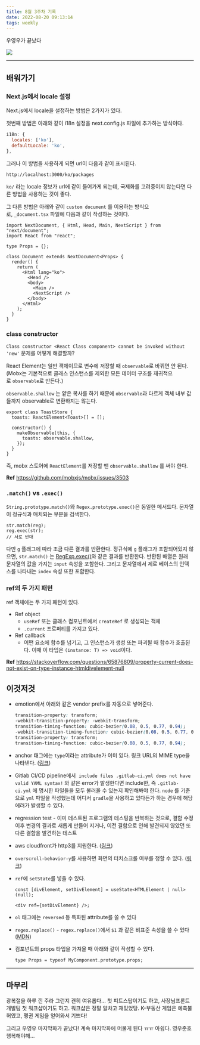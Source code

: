 ```yaml
---
title: 8월 3주차 기록
date: 2022-08-20 09:13:14
tags: weekly
---
```


우영우가 끝났다

<!-- more -->

<img src="/images/thumbnails/weekly-thumbnail.jpg" />

---

## 배워가기

### Next.js에서 locale 설정

Next.js에서 locale을 설정하는 방법은 2가지가 있다.

첫번째 방법은 아래와 같이 i18n 설정을 next.config.js 파일에 추가하는 방식이다.

```jsx
i18n: {
  locales: ['ko'],
  defaultLocale: 'ko',
},
```

그러나 이 방법을 사용하게 되면 url이 다음과 같이 표시된다.

`http://localhost:3000/ko/packages`

`ko/` 라는 locale 정보가 url에 같이 들어가게 되는데, 국제화를 고려중이지 않는다면 다른 방법을 사용하는 것이 좋다.

그 다른 방법은 아래와 같이 `custom document` 를 이용하는 방식으로, `_document.tsx` 파일에 다음과 같이 작성하는 것이다.

```tsx
import NextDocument, { Html, Head, Main, NextScript } from "next/document";
import React from "react";

type Props = {};

class Document extends NextDocument<Props> {
  render() {
    return (
      <Html lang="ko">
        <Head />
        <body>
          <Main />
          <NextScript />
        </body>
      </Html>
    );
  }
}
```

### class constructor

`Class constructor <React Class component> cannot be invoked without 'new'` 문제를 어떻게 해결할까?

React Element는 일반 객체이므로 변수에 저장할 때 `observable`로 바뀌면 안 된다. (Mobx는 기본적으로 클래스 인스턴스를 제외한 모든 데이터 구조를 재귀적으로 `observable`로 만든다.)

`observable.shallow` 는 얕은 복사를 하기 때문에 `observable`과 다르게 객체 내부 값들까지 observable로 변환하지는 않는다.

```tsx
export class ToastStore {
  toasts: ReactElement<Toast>[] = [];

  constructor() {
    makeObservable(this, {
      toasts: observable.shallow,
    });
  }
}
```

즉, mobx 스토어에 `ReactElement`를 저장할 땐 `observable.shallow` 를 써야 한다.

**Ref** <https://github.com/mobxjs/mobx/issues/3503>

### `.match()` vs `.exec()`

`String.prototype.match()`와 `Regex.prototype.exec()`은 동일한 메서드다. 문자열이 정규식과 매치되는 부분을 검색한다.

```tsx
str.match(reg);
reg.exec(str);
// 서로 반대
```

다만 `g` 플래그에 따라 조금 다른 결과를 반환한다. 정규식에 `g` 플래그가 포함되어있지 않으면, `str.match()` 는 [RegExp.exec()](https://developer.mozilla.org/ko/docs/Web/JavaScript/Reference/Global_Objects/RegExp/exec)와 같은 결과를 반환한다. 반환된 배열은 원래 문자열의 값을 가지는 `input` 속성을 포함한다. 그리고 문자열에서 제로 베이스의 인덱스를 나타내는 `index` 속성 또한 포함한다.

### ref의 두 가지 패턴

ref 객체에는 두 가지 패턴이 있다.

- Ref object
  - `useRef` 또는 클래스 컴포넌트에서 `createRef` 로 생성되는 객체
  - `.current` 프로퍼티를 가지고 있다.
- Ref callback
  - 어떤 요소에 함수를 넘기고, 그 인스턴스가 생성 또는 파괴될 때 함수가 호출된다. 이때 이 타입은 `(instance: T) => void`이다.

**Ref** <https://stackoverflow.com/questions/65876809/property-current-does-not-exist-on-type-instance-htmldivelement-null>

## 이것저것

- emotion에서 아래와 같은 vendor prefix를 자동으로 넣어준다.

  ```css
  transition-property: transform;
  -webkit-transition-property: -webkit-transform;
  transition-timing-function: cubic-bezier(0.08, 0.5, 0.77, 0.94);
  -webkit-transition-timing-function: cubic-bezier(0.08, 0.5, 0.77, 0.94);
  transition-property: transform;
  transition-timing-function: cubic-bezier(0.08, 0.5, 0.77, 0.94);
  ```

- anchor 태그에는 `type`이라는 attribute가 이미 있다. 링크 URL의 MIME type을 나타낸다. ([링크](https://developer.mozilla.org/ko/docs/Web/HTML/Element/a#attr-type))
- Gitlab CI/CD pipeline에서  `include files .gitlab-ci.yml does not have valid YAML syntax!` 와 같은 error가 발생한다면 include한, 즉 `.gitlab-ci.yml` 에 명시한 파일들을 모두 불러올 수 있는지 확인해봐야 한다. `node` 를 기준으로 `yml` 파일을 작성했는데 어디서 `gradle`을 사용하고 있다든가 하는 경우에 해당 에러가 발생할 수 있다.
- regression test - 이미 테스트된 프로그램의 테스팅을 반복하는 것으로, 결함 수정 이후 변경의 결과로 새롭게 만들어 지거나, 이전 결함으로 인해 발견되지 않았던 또 다른 결함을 발견하는 테스트
- aws cloudfront가 http3를 지원한다. ([링크](https://aws.amazon.com/blogs/aws/new-http-3-support-for-amazon-cloudfront/))
- `overscroll-behavior-y`를 사용하면 화면의 터치스크롤 여부를 정할 수 있다. ([링크](https://developer.mozilla.org/en-US/docs/Web/CSS/overscroll-behavior-y))
- `ref`에 `setState`를 넣을 수 있다.

  ```tsx
  const [divElement, setDivElement] = useState<HTMLElement | null>(null);

  <div ref={setDivElement} />;
  ```

- `ol` 태그에는 `reversed` 등 특화된 attribute를 쓸 수 있다
- `regex.replace()` - `regex.replace()`에서 `$1` 과 같은 비표준 속성을 쓸 수 있다 ([MDN](https://developer.mozilla.org/ko/docs/Web/JavaScript/Reference/Global_Objects/RegExp/n))
- 컴포넌트의 props 타입을 가져올 때 아래와 같이 작성할 수 있다.
  ```tsx
  type Props = typeof MyComponent.prototype.props;
  ```

---

## 마무리

광복절을 하루 낀 주라 그런지 괜히 여유롭다... 첫 피트스탑이기도 하고, 사장님프론트개발팀 첫 워크샵이기도 하고. 워크샵은 정말 알차고 재밌었당. K-부동산 게임은 예측불허였고, 펭귄 게임을 얻어와서 기쁘다!

그리고 우영우 마지막화가 끝났다! 계속 마지막화에 머물게 된다 ㅠㅠ 아쉽다. 영우준호 행복해야해...
